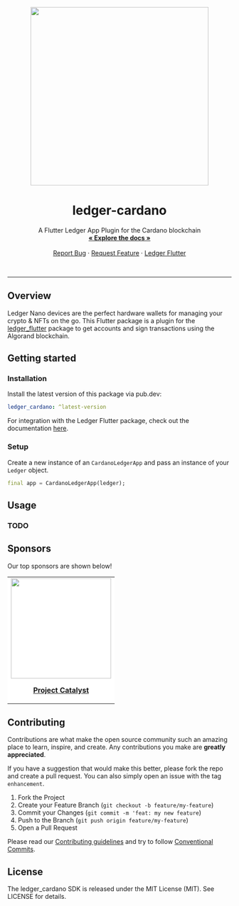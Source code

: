 <br />
<div align="center">
  <a href="https://www.ledger.com/">
    <img src="https://i.ibb.co/PMvdnnz/ledger-cardano.jpg" width="400"/>
  </a>

<h1 align="center">ledger-cardano</h1>

<p align="center">
    A Flutter Ledger App Plugin for the Cardano blockchain
    <br />
    <a href="https://pub.dev/documentation/ledger_cardano/latest/"><strong>« Explore the docs »</strong></a>
    <br />
    <br />
    <a href="https://github.com/vespr-wallet/ledger-cardano/issues">Report Bug</a>
    · <a href="https://github.com/vespr-wallet/ledger-cardano/issues">Request Feature</a>
    · <a href="https://pub.dev/packages/ledger_cardano">Ledger Flutter</a>
  </p>
</div>
<br/>

---

## Overview

Ledger Nano devices are the perfect hardware wallets for managing your crypto & NFTs on the go.
This Flutter package is a plugin for the [ledger_flutter](https://pub.dev/packages/ledger_cardano) package to get accounts and sign transactions using the Algorand blockchain.

## Getting started

### Installation

Install the latest version of this package via pub.dev:

```yaml
ledger_cardano: ^latest-version
```

For integration with the Ledger Flutter package, check out the documentation [here](https://pub.dev/packages/ledger_flutter).

### Setup

Create a new instance of an `CardanoLedgerApp` and pass an instance of your `Ledger` object.

```dart
final app = CardanoLedgerApp(ledger);
```

## Usage

### TODO

## Sponsors

Our top sponsors are shown below!

<table>
    <tbody>
        <tr>
            <td align="center" style="background-color: white">
                <a href="https://projectcatalyst.io/"><img src="https://projectcatalyst.org/catalyst-logo.svg" width="225"/></a>
                <p><a href="https://projectcatalyst.io/"><strong>Project Catalyst</strong></a></p>
            </td>
        </tr>
    </tbody>
</table>

## Contributing

Contributions are what make the open source community such an amazing place to learn, inspire, and create. Any contributions you make are **greatly appreciated**.

If you have a suggestion that would make this better, please fork the repo and create a pull request. You can also simply open an issue with the tag `enhancement`.

1. Fork the Project
2. Create your Feature Branch (`git checkout -b feature/my-feature`)
3. Commit your Changes (`git commit -m 'feat: my new feature`)
4. Push to the Branch (`git push origin feature/my-feature`)
5. Open a Pull Request

Please read our [Contributing guidelines](CONTRIBUTING.md) and try to follow [Conventional Commits](https://www.conventionalcommits.org/en/v1.0.0/).

## License

The ledger_cardano SDK is released under the MIT License (MIT). See LICENSE for details.
